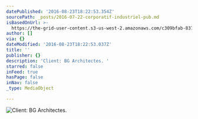 ```yaml
---
datePublished: '2016-08-23T18:22:53.354Z'
sourcePath: _posts/2016-07-22-corporatif-industriel-pub.md
isBasedOnUrl: >-
  https://the-grid-user-content.s3-us-west-2.amazonaws.com/c309bfab-8370-419d-ac13-7b0aea9896c5.jpg
author: []
via: {}
dateModified: '2016-08-23T18:22:53.037Z'
title: ''
publisher: {}
description: 'Client: BG Architectes. '
starred: false
inFeed: true
hasPage: false
inNav: false
_type: MediaObject

---
```

![Client: BG Architectes. ](https://the-grid-user-content.s3-us-west-2.amazonaws.com/c309bfab-8370-419d-ac13-7b0aea9896c5.jpg)